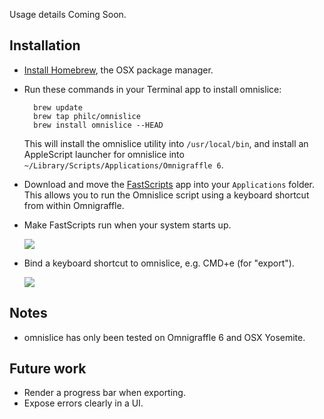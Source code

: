 Usage details Coming Soon.

## Installation

* [Install Homebrew](http://brew.sh/), the OSX package manager.
* Run these commands in your Terminal app to install omnislice:

        brew update
        brew tap philc/omnislice
        brew install omnislice --HEAD

    This will install the omnislice utility into `/usr/local/bin`, and install an AppleScript launcher for
    omnislice into `~/Library/Scripts/Applications/Omnigraffle 6`.

* Download and move the [FastScripts](http://www.red-sweater.com/fastscripts/) app into your `Applications`
  folder. This allows you to run the Omnislice script using a keyboard shortcut from within Omnigraffle.
* Make FastScripts run when your system starts up.

    ![](http://i.imgur.com/mWIZMi8.png)
* Bind a keyboard shortcut to omnislice, e.g. CMD+e (for "export").

    ![](http://i.imgur.com/9547hpO.png)

## Notes

* omnislice has only been tested on Omnigraffle 6 and OSX Yosemite.

## Future work

* Render a progress bar when exporting.
* Expose errors clearly in a UI.
